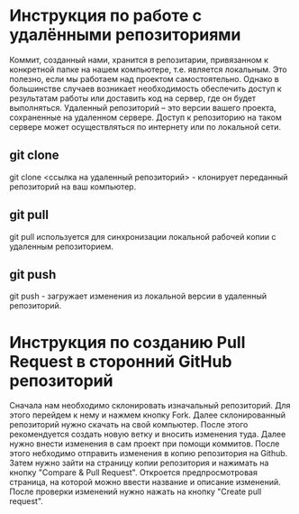 # Инструкция по работе с удалёнными репозиториями

Коммит, созданный нами, хранится в репозитарии, привязанном к конкретной папке на нашем компьютере, т.е. является локальным. Это полезно, если мы работаем над проектом самостоятельно. Однако в большинстве случаев возникает необходимость обеспечить доступ к результатам работы или доставить код на сервер, где он будет выполняться. Удаленный репозиторий – это версии вашего проекта, сохраненные на удаленном сервере. Доступ к репозиторию на таком сервере может осуществляться по интернету или по локальной сети.

## git clone

git clone <ссылка на удаленный репозиторий> - клонирует переданный репозиторий на ваш компьютер.

## git pull

 git pull используется для синхронизации локальной рабочей копии с удаленным репозиторием.

 ## git push

 git push - загружает изменения из локальной версии в удаленный репозиторий. 

 # Инструкция по созданию Pull Request в сторонний GitHub репозиторий

 Сначала нам необходимо склонировать изначальный репозиторий. Для этого перейдем к нему и нажмем кнопку Fork. Далее склонированный репозиторий нужно скачать на свой компьютер. После этого рекомендуется создать новую ветку и вносить изменения туда.
 Далее нужно внести изменения в сам проект при помощи коммитов. После этого небходимо отправить изменения в копию репозитория на Github.
 Затем нужно зайти на страницу копии репозитория и нажимать на кнопку "Compare & Pull Request". Откроется предпросмотровая страница, на которой можно ввести название и описание изменений. После проверки изменений нужно нажать на кнопку "Create pull request".

